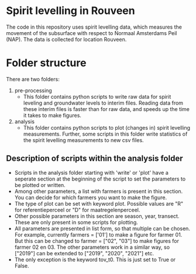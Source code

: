 # Spirit levelling in Rouveen
The code in this repository uses spirit levelling data, which measures the movement of the subsurface with respect to Normaal Amsterdams Peil (NAP).
The data is collected for location Rouveen.

# Folder structure
There are two folders:
1. pre-processing
   - This folder contains python scripts to write raw data for spirit leveling and groundwater levels to interim files.
     Reading data from these interim files is faster than for raw data, and speeds up the time it takes to make figures.
2. analysis
   - This folder contains python scripts to plot (changes in) spirit levelling measurements.
     Further, some scripts in this folder write statistics of the spirit levelling measurements to new csv files.

## Description of scripts within the analysis folder
- Scripts in the analysis folder starting with 'write' or 'plot' have a seperate section at the beginning of the script to set the parameters to be plotted or written.
- Among other parameters, a list with farmers is present in this section. You can decide for which farmers you want to make the figure.
- The type of plot can be set with keyword plot. Possible values are "R" for referentieperceel or "D" for maatregelenperceel.
- Other possible parameters in this section are season, year, transect. These are only present in some scripts for plotting.
- All parameters are presented in list form, so that multiple can be chosen. For example, currently farmers = ['01'] to make a figure for farmer 01. But this can be changed to farmer = ["02", "03"] to make figures for farmer 02 en 03.
The other parameters work in a similar way, so ["2019"] can be extended to ["2019", "2020", "2021"] etc.
- The only exception is the keyword tov_t0. This is just set to True or False.
